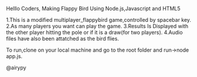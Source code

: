 Helllo Coders,
Making Flappy Bird Using Node.js,Javascript and HTML5

1.This is a modified multiplayer_flappybird game,controlled by spacebar key.
2.As many players you want can play the game.
3.Results Is Displayed with the other player hitting the pole or if it is a draw(for two players).
4.Audio files have also been attatched as the bird flies.

To run,clone on your local machine and go to the root folder and run->node app.js.
 

@airypy  